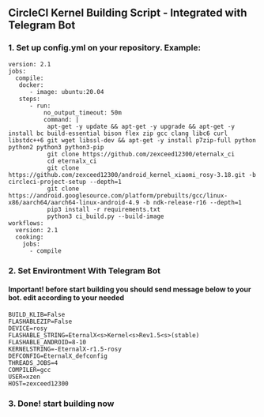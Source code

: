 ## CircleCI Kernel Building Script - Integrated with Telegram Bot

### 1. Set up config.yml on your repository. Example:
```
version: 2.1
jobs:
  compile:
   docker:
      - image: ubuntu:20.04
   steps:
      - run:
          no_output_timeout: 50m
          command: |
           apt-get -y update && apt-get -y upgrade && apt-get -y install bc build-essential bison flex zip gcc clang libc6 curl libstdc++6 git wget libssl-dev && apt-get -y install p7zip-full python python2 python3 python3-pip
           git clone https://github.com/zexceed12300/eternalx_ci
           cd eternalx_ci
           git clone https://github.com/zexceed12300/android_kernel_xiaomi_rosy-3.18.git -b circleci-project-setup --depth=1
           git clone https://android.googlesource.com/platform/prebuilts/gcc/linux-x86/aarch64/aarch64-linux-android-4.9 -b ndk-release-r16 --depth=1
           pip3 install -r requirements.txt   
           python3 ci_build.py --build-image
workflows:
  version: 2.1
  cooking:
    jobs:
      - compile
```
### 2. Set Environtment With Telegram Bot
#### Important! before start building you should send message below to your bot. edit according to your needed
```
BUILD_KLIB=False
FLASHABLEZIP=False
DEVICE=rosy
FLASHABLE_STRING=EternalX<s>Kernel<s>Rev1.5<s>(stable)
FLASHABLE_ANDROID=8-10
KERNELSTRING=-EternalX-r1.5-rosy
DEFCONFIG=EternalX_defconfig
THREADS_JOBS=4
COMPILER=gcc
USER=xzen
HOST=zexceed12300
```
### 3. Done! start building now



